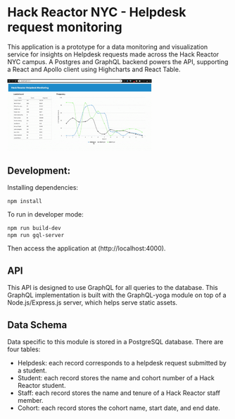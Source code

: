 # Hack Reactor NYC - Helpdesk request monitoring
This application is a prototype for a data monitoring and visualization service for insights on Helpdesk requests made across the Hack Reactor NYC campus. A Postgres and GraphQL backend powers the API, supporting a React and Apollo client using Highcharts and React Table.

<img src="https://github.com/kapolyak/HRNYC-helpdesk-monitoring/blob/master/HRNYCapp-Demo.gif" width="65%" height="65%">

## Development:

Installing dependencies: 

```
npm install
```

To run in developer mode: 

```
npm run build-dev
npm run gql-server
```

Then access the application at (http://localhost:4000).

## API
This API is designed to use GraphQL for all queries to the database. This GraphQL implementation is built with the GraphQL-yoga module on top of a Node.js/Express.js server, which helps serve static assets. 

## Data Schema
Data specific to this module is stored in a PostgreSQL database. There are four tables:

- Helpdesk: each record corresponds to a helpdesk request submitted by a student.
- Student: each record stores the name and cohort number of a Hack Reactor student.
- Staff: each record stores the name and tenure of a Hack Reactor staff member.
- Cohort: each record stores the cohort name, start date, and end date. 
